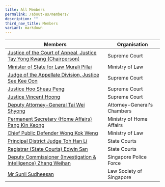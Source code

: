 ```yaml
---
title: All Members
permalink: /about-us/members/
description: ""
third_nav_title: Members
variant: markdown
---
```

| Members | Organisation | 
| -------- | -------- | 
| [Justice of the Court of Appeal, Justice Tay Yong Kwang (Chairperson)](/about-us/members/tay-yong-kwang)    | Supreme Court     |
| [Minister of State for Law Murali Pillai](/about-us/members/murai-pillai/) | Ministry of Law     |
| [Judge of the Appellate Division, Justice See Kee Oon](/about-us/members/see-kee-oon)    | Supreme Court     |
| [Justice Hoo Sheau Peng](/about-us/members/hoo-sheau-peng)    | Supreme Court     |
| [Justice Vincent Hoong](/about-us/members/vincent-hoong)    | Supreme Court     |
| [Deputy Attorney-General Tai Wei Shyong](/about-us/members/tai-wei-shyong)    | Attorney-General's Chambers     |
| [Permanent Secretary (Home Affairs) Pang Kin Keong](/about-us/members/pang-kin-keong)    | Ministry of Home Affairs     |
| [Chief Public Defender Wong Kok Weng](/about-us/members/wong-kok-weng/)    | Ministry of Law     |
| [Principal District Judge Toh Han Li](/about-us/members/toh-han-li)    | State Courts     |
| [Registrar (State Courts) Edwin San](/about-us/members/edwin-san)    | State Courts     |
| [Deputy Commissioner (Investigation & Intelligence) Zhang Weihan](/about-us/members/zhang-weihan)  | Singapore Police Force     |		
| [Mr Sunil Sudheesan](/about-us/members/sunil-sudheesan)    | Law Society of Singapore     |